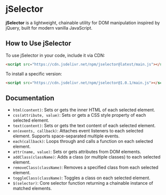 # jSelector

**jSelector** is a lightweight, chainable utility for DOM manipulation inspired by jQuery, built for modern vanilla JavaScript.

## How to Use jSelector

To use jSelector in your code, include it via CDN:

```html
<script src="https://cdn.jsdelivr.net/npm/jselector@latest/main.js"></script>
```

To install a specific version:

```html
<script src="https://cdn.jsdelivr.net/npm/jselector@1.0.1/main.js"></script>
```

## Documentation

- `html(content)`: Sets or gets the inner HTML of each selected element.
- `css(attribute, value)`: Sets or gets a CSS style property of each selected element.
- `text(content)`: Sets or gets the text content of each selected element.
- `on(events, callback)`: Attaches event listeners to each selected element. Supports space-separated multiple events.
- `each(callback)`: Loops through and calls a function on each selected element.
- `attr(name, value)`: Sets or gets attributes from DOM elements.
- `addClass(className)`: Adds a class (or multiple classes) to each selected element.
- `removeClass(className)`: Removes a specified class from each selected element.
- `toggleClass(className)`: Toggles a class on each selected element.
- `$(selector)`: Core selector function returning a chainable instance of matched elements.